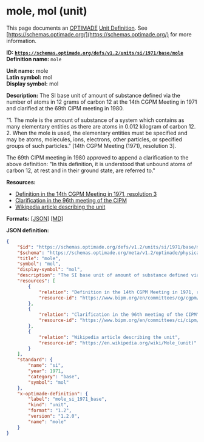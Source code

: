 # mole, mol (unit)

This page documents an [OPTIMADE](https://www.optimade.org/) [Unit Definition](https://schemas.optimade.org/#definitions). See [https://schemas.optimade.org/](https://schemas.optimade.org/) for more information.

**ID: [`https://schemas.optimade.org/defs/v1.2/units/si/1971/base/mole`](https://schemas.optimade.org/defs/v1.2/units/si/1971/base/mole.md)**  
**Definition name:** `mole`

**Unit name:** mole  
**Latin symbol:** mol  
**Display symbol:** mol  
  
**Description:** The SI base unit of amount of substance defined via the number of atoms in 12 grams of carbon 12 at the 14th CGPM Meeting in 1971 and clarified at the 69th CIPM meeting in 1980.

"1. The mole is the amount of substance of a system which contains as many elementary entities as there are atoms in 0.012 kilogram of carbon 12. 2. When the mole is used, the elementary entities must be specified and may be atoms, molecules, ions, electrons, other particles, or specified groups of such particles." [14th CGPM Meeting (1971), resolution 3].

The 69th CIPM meeting in 1980 approved to append a clarification to the above definition: "In this definition, it is understood that unbound atoms of carbon 12, at rest and in their ground state, are referred to."

**Resources:**

- [Definition in the 14th CGPM Meeting in 1971, resolution 3](https://www.bipm.org/en/committees/cg/cgpm/14-1971/resolution-3)
- [Clarification in the 96th meeting of the CIPM](https://www.bipm.org/en/committees/ci/cipm/69-1980)
- [Wikipedia article describing the unit](https://en.wikipedia.org/wiki/Mole_(unit))


**Formats:** [[JSON](mole.json)] [[MD](mole.md)]

**JSON definition:**

``` json
{
    "$id": "https://schemas.optimade.org/defs/v1.2/units/si/1971/base/mole",
    "$schema": "https://schemas.optimade.org/meta/v1.2/optimade/physical_unit_definition.json",
    "title": "mole",
    "symbol": "mol",
    "display-symbol": "mol",
    "description": "The SI base unit of amount of substance defined via the number of atoms in 12 grams of carbon 12 at the 14th CGPM Meeting in 1971 and clarified at the 69th CIPM meeting in 1980.\n\n\"1. The mole is the amount of substance of a system which contains as many elementary entities as there are atoms in 0.012 kilogram of carbon 12. 2. When the mole is used, the elementary entities must be specified and may be atoms, molecules, ions, electrons, other particles, or specified groups of such particles.\" [14th CGPM Meeting (1971), resolution 3].\n\nThe 69th CIPM meeting in 1980 approved to append a clarification to the above definition: \"In this definition, it is understood that unbound atoms of carbon 12, at rest and in their ground state, are referred to.\"",
    "resources": [
        {
            "relation": "Definition in the 14th CGPM Meeting in 1971, resolution 3",
            "resource-id": "https://www.bipm.org/en/committees/cg/cgpm/14-1971/resolution-3"
        },
        {
            "relation": "Clarification in the 96th meeting of the CIPM",
            "resource-id": "https://www.bipm.org/en/committees/ci/cipm/69-1980"
        },
        {
            "relation": "Wikipedia article describing the unit",
            "resource-id": "https://en.wikipedia.org/wiki/Mole_(unit)"
        }
    ],
    "standard": {
        "name": "si",
        "year": 1971,
        "category": "base",
        "symbol": "mol"
    },
    "x-optimade-definition": {
        "label": "mole_si_1971_base",
        "kind": "unit",
        "format": "1.2",
        "version": "1.2.0",
        "name": "mole"
    }
}
```